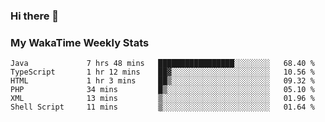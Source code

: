 ### Hi there 👋

<!--
**royschrauwen/royschrauwen** is a ✨ _special_ ✨ repository because its `README.md` (this file) appears on your GitHub profile.

Here are some ideas to get you started:

- 🔭 I’m currently working on ...
- 🌱 I’m currently learning ...
- 👯 I’m looking to collaborate on ...
- 🤔 I’m looking for help with ...
- 💬 Ask me about ...
- 📫 How to reach me: ...
- 😄 Pronouns: ...
- ⚡ Fun fact: ...
-->


### My WakaTime Weekly Stats
<!--START_SECTION:waka-->

```text
Java             7 hrs 48 mins   █████████████████░░░░░░░░   68.40 %
TypeScript       1 hr 12 mins    ██▓░░░░░░░░░░░░░░░░░░░░░░   10.56 %
HTML             1 hr 3 mins     ██▒░░░░░░░░░░░░░░░░░░░░░░   09.32 %
PHP              34 mins         █▒░░░░░░░░░░░░░░░░░░░░░░░   05.10 %
XML              13 mins         ▒░░░░░░░░░░░░░░░░░░░░░░░░   01.96 %
Shell Script     11 mins         ▒░░░░░░░░░░░░░░░░░░░░░░░░   01.64 %
```

<!--END_SECTION:waka-->
